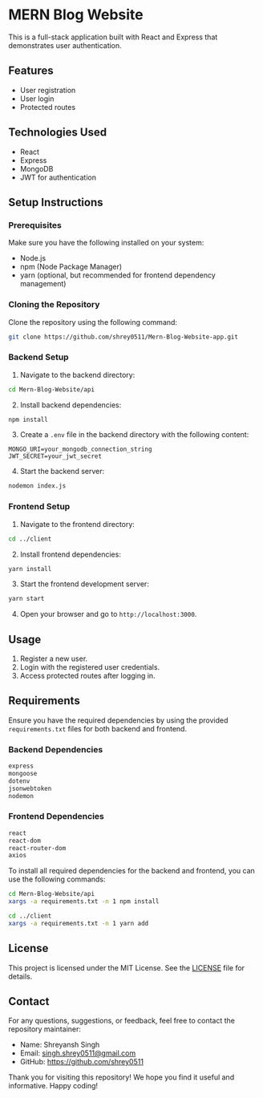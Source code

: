 # MERN Blog Website

This is a full-stack application built with React and Express that demonstrates user authentication.

## Features

- User registration
- User login
- Protected routes

## Technologies Used

- React
- Express
- MongoDB
- JWT for authentication

## Setup Instructions

### Prerequisites

Make sure you have the following installed on your system:

- Node.js
- npm (Node Package Manager)
- yarn (optional, but recommended for frontend dependency management)

### Cloning the Repository

Clone the repository using the following command:

```bash
git clone https://github.com/shrey0511/Mern-Blog-Website-app.git
```

### Backend Setup

1. Navigate to the backend directory:

```bash
cd Mern-Blog-Website/api
```

2. Install backend dependencies:

```bash
npm install
```

3. Create a `.env` file in the backend directory with the following content:

```env
MONGO_URI=your_mongodb_connection_string
JWT_SECRET=your_jwt_secret
```

4. Start the backend server:

```bash
nodemon index.js
```

### Frontend Setup

1. Navigate to the frontend directory:

```bash
cd ../client
```

2. Install frontend dependencies:

```bash
yarn install
```

3. Start the frontend development server:

```bash
yarn start
```

4. Open your browser and go to `http://localhost:3000`.

## Usage

1. Register a new user.
2. Login with the registered user credentials.
3. Access protected routes after logging in.

## Requirements

Ensure you have the required dependencies by using the provided `requirements.txt` files for both backend and frontend.

### Backend Dependencies

```txt
express
mongoose
dotenv
jsonwebtoken
nodemon
```

### Frontend Dependencies

```txt
react
react-dom
react-router-dom
axios
```

To install all required dependencies for the backend and frontend, you can use the following commands:

```bash
cd Mern-Blog-Website/api
xargs -a requirements.txt -n 1 npm install

cd ../client
xargs -a requirements.txt -n 1 yarn add
```

## License

This project is licensed under the MIT License. See the [LICENSE](LICENSE) file for details.

## Contact

For any questions, suggestions, or feedback, feel free to contact the repository maintainer:

- Name: Shreyansh Singh
- Email: singh.shrey0511@gmail.com
- GitHub: https://github.com/shrey0511

Thank you for visiting this repository! We hope you find it useful and informative. Happy coding!
